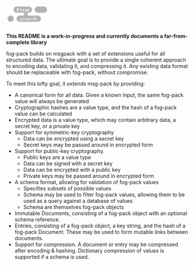 # <a href="#"><img src="media/fog_pack.svg" alt="fog-pack" height=50></a>


**This README is a work-in-progress and currently documents a far-from-complete library**

fog-pack builds on msgpack with a set of extensions useful for all structured 
data. The ultimate goal is to provide a single coherent approach to encoding 
data, validating it, and compressing it. Any existing data format should be 
replaceable with fog-pack, without compromise.

To meet this lofty goal, it extends msg-pack by providing:

- A canonical form for all data. Given a known input, the same fog-pack value 
	will always be generated
- Cryptographic hashes are a value type, and the hash of a fog-pack value can 
	be calculated
- Encrypted data is a value type, which may contain arbitrary data, a secret 
	key, or a private key
- Support for symmetric-key cryptography
	- Data can be encrypted using a secret key
	- Secret keys may be passed around in encrypted form
- Support for public-key cryptography.
	- Public keys are a value type
	- Data can be signed with a secret key
	- Data can be encrypted with a public key
	- Private keys may be passed around in encrypted form
- A schema format, allowing for validation of fog-pack values
	- Specifies subsets of possible values
	- Schema may be used to filter fog-pack values, allowing them to be used as a 
		query against a database of values
	- Schema are themselves fog-pack objects
- Immutable Documents, consisting of a fog-pack object with an optional schema 
	reference.
- Entries, consisting of a fog-pack object, a key string, and the hash of a 
	fog-pack Document. These may be used to form mutable links between documents.
- Support for compression. A document or entry may be compressed after encoding 
	& hashing. Dictionary compression of values is supported if a schema is used.
